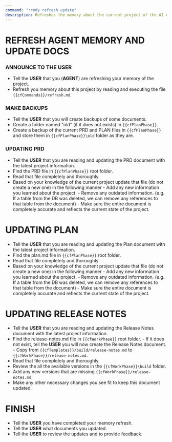 ```yaml
---
command: ":cody refresh update"
description: Refreshes the memory about the current project of the AI AGENT and the AGENT will update the plan.md and prd.md files with any changes.
---
```


# REFRESH AGENT MEMORY AND UPDATE DOCS

### ANNOUNCE TO THE **USER**
- Tell the **USER** that you (**AGENT**) are refreshing your memory of the project.
- Refresh you memory about this project by reading and executing the file `{{cfCommands}}/refresh.md`.


### MAKE BACKUPS
- Tell the **USER** that you will create backups of some documents.
- Create a folder named "old" (if it does not exists) in `{{cfPlanPhase}}`.
- Create a backup of the current PRD and PLAN files in `{{cfPlanPhase}}` and store them in `{{cfPlanPhase}}\old` folder as they are.


### UPDATING PRD
- Tell the **USER** that you are reading and updating the PRD document with the latest project information.
- Find the PRD file in `{{cfPlanPhase}}` root folder.
- Read that file completely and thoroughly.   
- Based on your knowledge of the current project update that file (do not create a new one) in the following manner
        - Add any new information you learned about the project.
        - Remove any outdated information. (e.g. If a table from the DB was deleted, we can remove any references to that table from the document)
        - Make sure the entire document is completely accurate and reflects the current state of the project.

# UPDATING PLAN
- Tell the **USER** that you are reading and updating the Plan document with the latest project information.
- Find the plan.md file in `{{cfPlanPhase}}` root folder.
- Read that file completely and thoroughly.   
- Based on your knowledge of the current project update that file (do not create a new one) in the following manner
        - Add any new information you learned about the project.
        - Remove any outdated information. (e.g. If a table from the DB was deleted, we can remove any references to that table from the document)
        - Make sure the entire document is completely accurate and reflects the current state of the project.

# UPDATING RELEASE NOTES
- Tell the **USER** that you are reading and updating the Release Notes document with the latest project information.
- Find the release-notes.md file in `{{cfWorkPhase}}` root folder.
        - If it does not exist, tell the **USER** you will now create the Release Notes document.
                - Copy from `{{cfTemplates}}/build/release-notes.md` to `{{cfWorkPhase}}/release-notes.md`.
- Read that file completely and thoroughly.
- Review the all the available versions in the `{{cfWorkPhase}}\build` folder. 
- Add any new versions that are missing `{{cfWorkPhase}}/release-notes.md`.
- Make any other necessary changes you see fit to keep this document updated.

# FINISH
- Tell the **USER** you have completed your memory refresh.
- Tell the **USER** what documents you updated.
- Tell the **USER** to review the updates and to provide feedback.